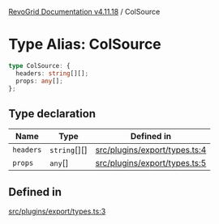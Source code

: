 [RevoGrid Documentation v4.11.18](README.md) / ColSource

# Type Alias: ColSource

```ts
type ColSource: {
  headers: string[][];
  props: any[];
};
```

## Type declaration

| Name | Type | Defined in |
| ------ | ------ | ------ |
| `headers` | `string`[][] | [src/plugins/export/types.ts:4](https://github.com/revolist/revogrid/blob/1653ad6831cb8c4a18b49e381a14df0c317a2084/src/plugins/export/types.ts#L4) |
| `props` | `any`[] | [src/plugins/export/types.ts:5](https://github.com/revolist/revogrid/blob/1653ad6831cb8c4a18b49e381a14df0c317a2084/src/plugins/export/types.ts#L5) |

## Defined in

[src/plugins/export/types.ts:3](https://github.com/revolist/revogrid/blob/1653ad6831cb8c4a18b49e381a14df0c317a2084/src/plugins/export/types.ts#L3)
